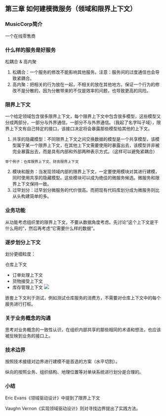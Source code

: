 ## 第三章 如何建模微服务（领域和限界上下文）
### MusicCorp简介
一个在线零售商

### 什么样的服务是好服务
松耦合 & 高内聚
1. 松耦合：一个服务的修改不能影响其他服务。注意：服务间的过度通信也会导致紧耦合。
2. 高内聚：把相关的行为放在一起，不相关的放在其他地方。保证一个行为的修改不是分散的，因为分散带来的不仅是效率的问题，也导致更高的风险。

### 限界上下文
一个给定领域包含很多限界上下文，每个限界上下文中包含很多模型，这些模型又分成两部分，一部分与外界通信，一部分不与外界通信。（我起了名字叫子域），限界上下文有自己特定的接口，该接口决定将会暴露那些模型给其他的上下文。
1. 共享的隐藏模型：不同限界上下文之间交换数据的模型是一个共享模型，该模型属于某一个限界上下文，在其他上下文需要使用时暴露出去，该模型并非被完全暴露出去，而是具有内部和外部两种表示方式。（这样可以避免紧耦合）

`举个例子：仓库限界上下文、财务限界上下文`

2. 模块和服务：当发现领域内部的限界上下文，一定要使用模块对其进行建模，同时使用共享的隐藏模型。这些模块可以成为绝佳的微服务候选。微服务和限界上下文保持一致。
3. 过早划分：过早划分微服务的代价很高。而把现有代码库划分成为微服务则比从头构建简单的多。

### 业务功能
从功能考虑组织里的限界上下文，不要从数据角度考虑。先讨论“这个上下文是干什么用的”，然后再考虑“它需要什么样的数据”。

### 逐步划分上下文
划分更细粒度：

仓库上下文
- 订单处理上下文
- 货物接受上下文
- 库存管理上下文
![](http://a3.qpic.cn/psb?/V120cGPg1BkF5W/EyXWTvQPrl2zKlTEiit36clK7DIcPaOPxPe1MC1bmAI!/c/dJoAAAAAAAAA&ek=1&kp=1&pt=0&bo=OAQ4BDgEOAQBACc!&tl=1&tm=1536580800&sce=0-12-12&rf=0-18)


嵌套上下文利于测试，例如测试仓库服务的消费方，不需要对仓库上下文中的每个服务进行打桩。

### 关于业务概念的沟通
思考对业务概念的一致性认识，在组织内部共享的那些相同的术语和想法，也应该被反映到业务的接口上。

### 技术边界
按照技术接缝对边界进行建模不是首选的方案（水平切割）。

纵向的按照业务、组织结构、地理位置等对单块系统进行划分是合理的。

### 小结
Eric Evans《领域驱动设计》中提到了限界上下文

Vaughn Vernon《实现领域驱动设计》则对寻找边界提出了实践方法。


